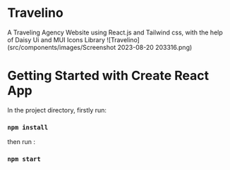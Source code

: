 # Travelino 
A Traveling Agency Website using React.js and Tailwind css, with the help of Daisy Ui and MUI Icons Library 
![Travelino](src/components/images/Screenshot 2023-08-20 203316.png)



# Getting Started with Create React App

In the project directory, firstly run:
### `npm install`

then run : 

### `npm start`



